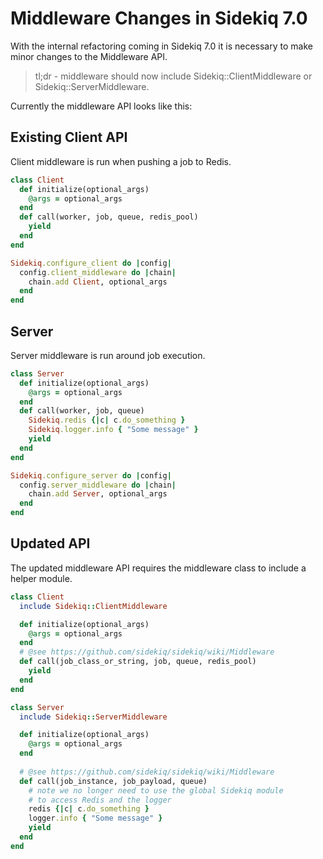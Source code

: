 # Middleware Changes in Sidekiq 7.0

With the internal refactoring coming in Sidekiq 7.0 it is necessary
to make minor changes to the Middleware API.

> tl;dr - middleware should now include Sidekiq::ClientMiddleware or Sidekiq::ServerMiddleware.

Currently the middleware API looks like this:

## Existing Client API

Client middleware is run when pushing a job to Redis.

```ruby
class Client
  def initialize(optional_args)
    @args = optional_args
  end
  def call(worker, job, queue, redis_pool)
    yield
  end
end

Sidekiq.configure_client do |config|
  config.client_middleware do |chain|
    chain.add Client, optional_args
  end
end
```

## Server

Server middleware is run around job execution.

```ruby
class Server
  def initialize(optional_args)
    @args = optional_args
  end
  def call(worker, job, queue)
    Sidekiq.redis {|c| c.do_something }
    Sidekiq.logger.info { "Some message" }
    yield
  end
end

Sidekiq.configure_server do |config|
  config.server_middleware do |chain|
    chain.add Server, optional_args
  end
end
```

## Updated API

The updated middleware API requires the middleware class to include
a helper module.

```ruby
class Client
  include Sidekiq::ClientMiddleware

  def initialize(optional_args)
    @args = optional_args
  end
  # @see https://github.com/sidekiq/sidekiq/wiki/Middleware
  def call(job_class_or_string, job, queue, redis_pool)
    yield
  end
end
```

```ruby
class Server
  include Sidekiq::ServerMiddleware

  def initialize(optional_args)
    @args = optional_args
  end
  
  # @see https://github.com/sidekiq/sidekiq/wiki/Middleware
  def call(job_instance, job_payload, queue)
    # note we no longer need to use the global Sidekiq module
    # to access Redis and the logger
    redis {|c| c.do_something }
    logger.info { "Some message" }
    yield
  end
end
```
